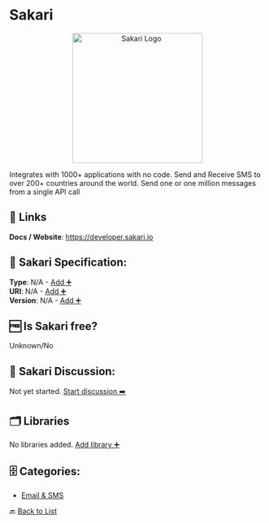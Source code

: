 # Sakari
<p align="center">
    <img width="256" src="https://raw.githubusercontent.com/apis-list/apis-list/main/apis/sakari/logo_256x256.png" alt="Sakari Logo"/>
</p>
Integrates with 1000+ applications with no code. Send and Receive SMS to over 200+ countries around the world. Send one or one million messages from a single API call

##  🔗 Links
**Docs / Website**: https://developer.sakari.io

## 🧬 Sakari Specification:
**Type**: N/A - [Add ➕](https://github.com/apis-list/apis-list/edit/main/apis/sakari/sakari.yaml)  
**URI**: N/A - [Add ➕](https://github.com/apis-list/apis-list/edit/main/apis/sakari/sakari.yaml)  
**Version**: N/A - [Add ➕](https://github.com/apis-list/apis-list/edit/main/apis/sakari/sakari.yaml)

## 🆓 Is Sakari free?
 Unknown/No 

## 💬 Sakari Discussion:
Not yet started. [Start discussion ➡️](https://github.com/apis-list/apis-list/discussions/new)

## 🗂️ Libraries

No libraries added. [Add library ➕](https://github.com/apis-list/apis-list/edit/main/apis/sakari/sakari.yaml)    


## 🗄️ Categories:
- [Email & SMS](https://github.com/apis-list/apis-list#email--sms-)

🔙  [Back to List](https://github.com/apis-list/apis-list)
